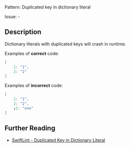 Pattern: Duplicated key in dictionary literal

Issue: -

## Description

Dictionary literals with duplicated keys will crash in runtime.

Examples of **correct** code:

```swift
[
	1: "1",
	2: "2"
]
```

Examples of **incorrect** code:
```swift
[
	1: "1",
	2: "2",
	↓1: "one"
]
```

## Further Reading

* [SwiftLint - Duplicated Key in Dictionary Literal](https://realm.github.io/SwiftLint/duplicated_key_in_dictionary_literal.html)